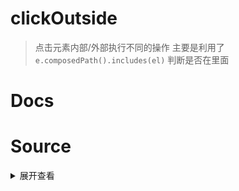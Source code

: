 # clickOutside
> 点击元素内部/外部执行不同的操作
> 主要是利用了 `e.composedPath().includes(el)` 判断是否在里面

# Docs

  <div>
    <clickOutside></clickOutside>
  </div>

<script setup>
import clickOutside from "../../../src/components/clickOutside/index.vue"
</script>

# Source

<details>
<summary>展开查看</summary>

```ts
    const position = reactive({
      isOutSide: false,
      x: 0,
      y: 0
    })
    const vClickOutside: FunctionDirective<HTMLElement, Function> = function (el, bindings) {
      window.addEventListener('click', e => {
        if (e.composedPath().includes(el)) {
          console.log("点击的里面")
          position.isOutSide = true;
          bindings.value(e)
        } else {
          position.isOutSide = false;
          console.log("点击的外面")
        }
        position.x = e.x;
        position.y = e.y;
      })
    }
    const close = (e: MouseEvent) => {
      console.log('执行回调函数', e)
    }
  ```

</details>
